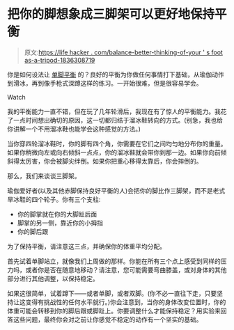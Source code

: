 # 把你的脚想象成三脚架可以更好地保持平衡

> 原文:[https://life hacker . com/balance-better-thinking-of-your ' s foot as-a-tripod-1836308719](https://lifehacker.com/balance-better-by-thinking-of-your-foot-as-a-tripod-1836308719)

你是如何设法让 [单脚平衡](https://lifehacker.com/this-july-were-working-on-balance-1836017358) 的？良好的平衡为你做任何事情打下基础，从瑜伽动作到滑冰，再到像手枪式深蹲这样的练习。一开始很难，但是很容易学会。

Watch

我的平衡能力一直不错，但在玩了几年轮滑后，我现在有了惊人的平衡能力。我花了一点时间想出确切的原因，这一切都归结于溜冰鞋转向的方式。(别急，我也给你讲解一个不用溜冰鞋也能学会这种感觉的方法。)

当你穿四轮溜冰鞋时，你的脚有四个角，你需要在它们之间均匀地分布你的重量。如果你稍微向左或向右倾斜一点点，你的溜冰鞋就会带你到那一边。如果你向前倾斜得太厉害，你会被脚尖绊倒。如果你把重心移得太靠后，你会摔倒的。

那么，我们来谈谈三脚架。

瑜伽爱好者(以及其他赤脚保持良好平衡的人)会把你的脚比作三脚架，而不是老式旱冰鞋的四个轮子。你有三个支柱:

*   你的脚掌就在你的大脚趾后面
*   脚掌的另一侧，靠近你的小拇指
*   你的脚后跟

为了保持平衡，请注意这三点，并确保你的体重平均分配。

首先试着单脚站立，就像我们上周做的那样。你能在所有三个点上感受到同样的压力吗，或者你是否在随意地移动？请注意，您可能需要弯曲膝盖，或对身体的其他部分进行其他调整，以保持稳定。

如果这很简单，试着蹲下——或者单脚，或者双脚。(你不必一直往下走，只要坚持让这变得有挑战性的任何水平就行。)你会注意到，当你的身体改变位置时，你的体重可能会转移到你的脚后跟或脚趾上。你要调整什么才能保持稳定？用实验来回答这些问题，最终你会对之前让你感觉不稳定的动作有一个坚实的基础。